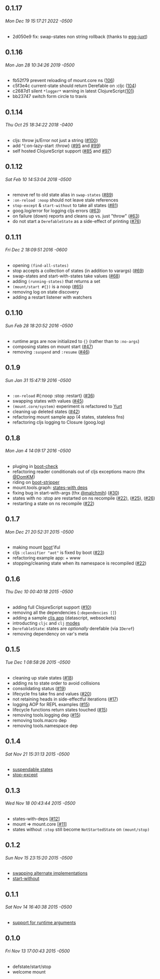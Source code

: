 ## 0.1.17
###### Mon Dec 19 15:17:21 2022 -0500

* 2d050e9 fix: swap-states non string rollback (thanks to [egg-juxt](https://github.com/egg-juxt))

## 0.1.16
###### Mon Jan 28 10:34:26 2019 -0500

* fb52f79 prevent reloading of mount.core ns ([106](https://github.com/tolitius/mount/issues/106))
* c5f3e4c current-state should return Derefable on :cljc ([104](https://github.com/tolitius/mount/issues/104))
* c2687d1 silent `*logger*` warning in latest ClojureScript([101](https://github.com/tolitius/mount/issues/101))
* bb23747 switch form circle to travis

## 0.1.14
###### Thu Oct 25 18:34:22 2018 -0400

* cljs: throw js/Error not just a string ([#100](https://github.com/tolitius/mount/issues/100))
* add ^{:on-lazy-start :throw} ([#95](https://github.com/tolitius/mount/issues/95) and [#99](https://github.com/tolitius/mount/issues/99))
* self hosted ClojureScript support ([#85](https://github.com/tolitius/mount/issues/85) and [#97](https://github.com/tolitius/mount/issues/97))

## 0.1.12
###### Sat Feb 10 14:53:04 2018 -0500

* remove ref to old state alias in `swap-states` ([#89](https://github.com/tolitius/mount/issues/89))
* `:on-reload :noop` should not leave stale references
* `stop-except` & `start-without` to take all states ([#81](https://github.com/tolitius/mount/issues/81))
* goog.log/error for logging cljs errors ([#63](https://github.com/tolitius/mount/issues/63))
* on failure (down) reports and cleans up vs. just "throw" ([#63](https://github.com/tolitius/mount/issues/63))
* do not start a `DerefableState` as a side-effect of printing ([#76](https://github.com/tolitius/mount/issues/76))

## 0.1.11
###### Fri Dec 2 18:09:51 2016 -0600

* opening `(find-all-states)`
* stop accepts a collection of states (in addition to varargs) ([#69](https://github.com/tolitius/mount/issues/69))
* swap-states and start-with-states take values ([#68](https://github.com/tolitius/mount/issues/68))
* adding `(running-states)` that returns a set
* `(mount/start #{})` is a noop ([#65](https://github.com/tolitius/mount/issues/65))
* removing log on state discovery
* adding a restart listener with watchers

## 0.1.10
###### Sun Feb 28 18:20:52 2016 -0500

* runtime args are now initialized to `{}` (rather than to `:no-args`)
* composing states on mount start ([#47](https://github.com/tolitius/mount/issues/47))
* removing `:suspend` and `:resume` ([#46](https://github.com/tolitius/mount/issues/46))

## 0.1.9
###### Sun Jan 31 15:47:19 2016 -0500

* `:on-reload` #{:noop :stop :restart} ([#36](https://github.com/tolitius/mount/issues/36))
* swapping states with values ([#45](https://github.com/tolitius/mount/issues/45))
* `(mount.core/system)` experiment is refactored to [Yurt](https://github.com/tolitius/yurt)
* cleaning up deleted states ([#42](https://github.com/tolitius/mount/issues/42))
* refactoring mount sample app (4 states, stateless fns)
* refactoring cljs logging to Closure (goog.log)

## 0.1.8
###### Mon Jan 4 14:09:17 2016 -0500

* pluging in [boot-check](https://github.com/tolitius/boot-check)
* refactoring reader conditionals out of cljs exceptions macro (thx [@DomKM](https://github.com/DomKM))
* riding on [boot-stripper](https://github.com/tolitius/boot-stripper)
* mount.tools.graph: [states-with deps](https://github.com/tolitius/mount/blob/0.1.8/src/mount/tools/graph.cljc#L20)
* fixing bug in start-with-args (thx [@malchmih](https://github.com/malchmih)) ([#30](https://github.com/tolitius/mount/issues/30))
* states with no :stop are restarted on ns recompile ([#22](https://github.com/tolitius/mount/issues/22)), ([#25](https://github.com/tolitius/mount/issues/25)), ([#26](https://github.com/tolitius/mount/issues/26))
* restarting a state on ns recompile ([#22](https://github.com/tolitius/mount/issues/22))

## 0.1.7
###### Mon Dec 21 20:52:31 2015 -0500

* making mount [boot](https://github.com/boot-clj/boot)'iful
* cljs `:classifier "aot"` is fixed by boot ([#23](https://github.com/tolitius/mount/issues/23))
* refactoring example app: + www
* stopping/cleaning state when its namespace is recompiled ([#22](https://github.com/tolitius/mount/issues/22))

## 0.1.6
###### Thu Dec 10 00:40:18 2015 -0500

* adding full ClojureScript support ([#10](https://github.com/tolitius/mount/issues/10))
* removing all the dependencies (`:dependencies []`)
* adding a sample [cljs app](https://github.com/tolitius/mount/blob/1ac28981a6a63a103a9057fd34a338c37acb913b/doc/clojurescript.md#mounting-that-clojurescript) (datascript, websockets)
* introducting `cljc` and `clj` [modes](https://github.com/tolitius/mount/blob/1ac28981a6a63a103a9057fd34a338c37acb913b/doc/clojurescript.md#mount-modes)
* `DerefableState`: states are _optionally_ derefable (via `IDeref`)
* removing dependency on var's meta

## 0.1.5
###### Tue Dec 1 08:58:26 2015 -0500

* cleaning up stale states ([#18](https://github.com/tolitius/mount/issues/18))
* adding ns to state order to avoid collisions
* consolidating status ([#19](https://github.com/tolitius/mount/issues/19))
* lifecycle fns take fns and values ([#20](https://github.com/tolitius/mount/issues/20))
* not retaining heads in side-effectful iterations ([#17](https://github.com/tolitius/mount/issues/17))
* logging AOP for REPL examples ([#15](https://github.com/tolitius/mount/issues/15))
* lifecycle functions return states touched ([#15](https://github.com/tolitius/mount/issues/15))
* removing tools.logging dep ([#15](https://github.com/tolitius/mount/issues/15))
* removing tools.macro dep
* removing tools.namespace dep

## 0.1.4
###### Sat Nov 21 15:31:13 2015 -0500

* [suspendable states](https://github.com/tolitius/mount#suspending-and-resuming)
* [stop-except](https://github.com/tolitius/mount#stop-an-application-except-certain-states)

## 0.1.3
###### Wed Nov 18 00:43:44 2015 -0500

* states-with-deps [[#12](https://github.com/tolitius/mount/issues/12)]
* mount => mount.core [[#11](https://github.com/tolitius/mount/issues/11)]
* states without `:stop` still become `NotStartedState` on `(mount/stop)`

## 0.1.2
###### Sun Nov 15 23:15:20 2015 -0500

* [swapping alternate implementations](https://github.com/tolitius/mount#swapping-alternate-implementations)
* [start-without](https://github.com/tolitius/mount#start-an-application-without-certain-states)

## 0.1.1
###### Sat Nov 14 16:40:38 2015 -0500

* [support for runtime arguments](https://github.com/tolitius/mount#runtime-arguments)

## 0.1.0
###### Fri Nov 13 17:00:43 2015 -0500

* defstate/start/stop
* welcome mount

